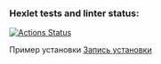 ### Hexlet tests and linter status:
[![Actions Status](https://github.com/snkpik/python-pytest-testing-project-79/actions/workflows/hexlet-check.yml/badge.svg)](https://github.com/snkpik/python-pytest-testing-project-79/actions)


Пример установки [Запись установки](https://asciinema.org/a/2mfWUYd8UdclcdIWLYw8bR7nB)